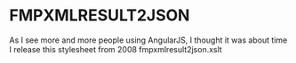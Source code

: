FMPXMLRESULT2JSON
=================

As I see more and more people using AngularJS, I thought it was about time I release this stylesheet from 2008 fmpxmlresult2json.xslt
